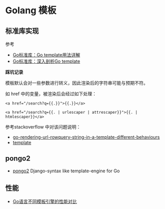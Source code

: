 # Golang 模板

## 标准库实现

参考

- [Go标准库：Go template用法详解 ](https://www.cnblogs.com/f-ck-need-u/p/10053124.html)
- [Go标准库：深入剖析Go template ](https://www.cnblogs.com/f-ck-need-u/p/10035768.html)


**踩坑记录**

模板默认会对一些参数进行转义，因此渲染后的字符串可能与预期不符。

如 href 中的变量，被渲染后会经过如下处理：

```
<a href="/search?q={{.}}">{{.}}</a>
```

```
<a href="/search?q={{. | urlescaper | attrescaper}}">{{. | htmlescaper}}</a>
```

参考stackoverflow 中对该问题说明：

- [go-rendering-url-rowquery-string-in-a-template-different-behaviours](https://stackoverflow.com/questions/44800093/go-rendering-url-rowquery-string-in-a-template-different-behaviours)
- [template](https://pkg.go.dev/html/template)

## pongo2

- [pongo2](https://github.com/flosch/pongo2) Django-syntax like template-engine for Go


## 性能

- [Go语言不同模板引擎的性能对比](https://github.com/slinso/goTemplateBenchmark)